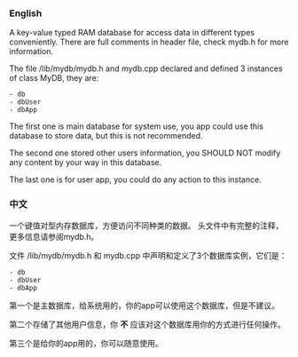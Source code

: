 ### English

A key-value typed RAM database for access data in different types conveniently.
There are full comments in header file, check mydb.h for more information.

The file /lib/mydb/mydb.h and mydb.cpp declared and defined 3 instances of class MyDB, they are:

    - db
    - dbUser
    - dbApp

The first one is main database for system use, you app could use this database to store data, but this is not recommended.

The second one stored other users information, you SHOULD NOT modify any content by your way in this database.

The last one is for user app, you could do any action to this instance.

### 中文

一个键值对型内存数据库，方便访问不同种类的数据。
头文件中有完整的注释，更多信息请参阅mydb.h。

文件 /lib/mydb/mydb.h 和 mydb.cpp 中声明和定义了3个数据库实例，它们是：

    - db
    - dbUser
    - dbApp

第一个是主数据库，给系统用的，你的app可以使用这个数据库，但是不建议。

第二个存储了其他用户信息，你 **不** 应该对这个数据库用你的方式进行任何操作。

第三个是给你的app用的，你可以随意使用。